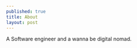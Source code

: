 ```yaml
---
published: true
title: About
layout: post
---
```

A Software engineer and a wanna be digital nomad.